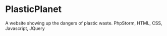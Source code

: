# PlasticPlanet
A website showing up the dangers of plastic waste. PhpStorm, HTML, CSS, Javascript, JQuery
